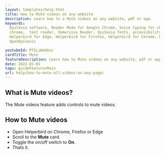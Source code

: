 ```yaml
---
layout: templates/help.html
title: How to Mute videos on any website
description: Learn how to a Mute videos on any website, pdf or app.
keywords:
  Dyslexia software, Reader Mode for Google Chrome, Voice typing for chrome, Text to speech for
  chrome,  text reader, Immersive Reader, dyslexia fonts, accessibility software, dyslexia software,
  Helperbird for Edge, Helperbird for Firefox, Helperbird for Chrome, Opendyslexic for Chrome,
  OpenDyslexic

youtubeId: PfILiWebkuc
cardTitle: Mute
featureDescription: Learn how to Mute videos on any website, pdf or app.
date: 2022-01-01
tags: guideFeaturesMain
url: help/how-to-mute-all-videos-on-any-page/
---
```


## What is Mute videos?

The Mute videos feature adds controls to mute videos.

## How to Mute videos

- Open Helperbird on Chrome, Firefox or Edge
- Scroll to the **Mute** card.
- Toggle the on/off switch to **On**.
- Thats it.
